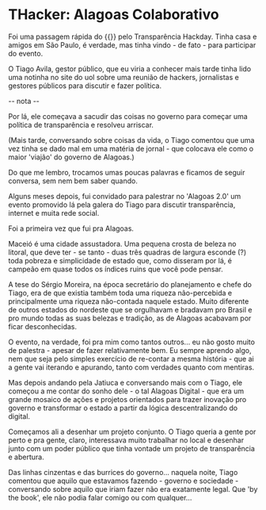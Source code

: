 # THacker: Alagoas Colaborativo

Foi uma passagem rápida do {{}} pelo Transparência Hackday. Tinha casa e amigos em São Paulo, é verdade, mas tinha vindo - de fato - para participar do evento.

O Tiago Avila, gestor público, que eu viria a conhecer mais tarde tinha lido uma notinha no site do uol sobre uma reunião de hackers, jornalistas e gestores públicos para discutir e fazer política.

-- nota --

Por lá, ele começava a sacudir das coisas no governo para começar uma política de transparência e resolveu arriscar.

(Mais tarde, conversando sobre coisas da vida, o Tiago comentou que uma vez tinha se dado mal em uma matéria de jornal - que colocava ele como o maior 'viajão' do governo de Alagoas.)

Do que me lembro, trocamos umas poucas palavras e ficamos de seguir conversa, sem nem bem saber quando.

Alguns meses depois, fui convidado para palestrar no 'Alagoas 2.0' um evento promovido lá pela galera do Tiago para discutir transparência, internet e muita rede social.

Foi a primeira vez que fui pra Alagoas.

Maceió é uma cidade assustadora. Uma pequena crosta de beleza no litoral, que deve ter - se tanto - duas três quadras de largura esconde (?) toda pobreza e simplicidade de estado que, como disseram por lá, é campeão em quase todos os índices ruins que você pode pensar.

A tese do Sérgio Moreira, na época secretário do planejamento e chefe do Tiago, era de que existia também toda uma riqueza não-percebida e principalmente uma riqueza não-contada naquele estado. Muito diferente de outros estados do nordeste que se orgulhavam e bradavam pro Brasil e pro mundo todas as suas belezas e tradição, as de Alagoas acabavam por ficar desconhecidas.

O evento, na verdade, foi pra mim como tantos outros... eu não gosto muito de palestra - apesar de fazer relativamente bem. Eu sempre aprendo algo, nem que seja pelo simples exercício de re-contar a mesma história - que ai a gente vai iterando e apurando, tanto com verdades quanto com mentiras.

Mas depois andando pela Jatiuca e conversando mais com o Tiago, ele começou a me contar do sonho dele - o tal Alagoas Digital - que era um grande mosaico de ações e projetos orientados para trazer inovação pro governo e transformar o estado a partir da lógica descentralizando do digital.

Começamos ali a desenhar um projeto conjunto. O Tiago queria a gente por perto e pra gente, claro, interessava muito trabalhar no local e desenhar junto com um poder público que tinha vontade um projeto de transparência e abertura.

Das linhas cinzentas e das burrices do governo... naquela noite, Tiago comentou que aquilo que estavamos fazendo - governo e sociedade - conversando sobre aquilo que iriam fazer não era exatamente legal. Que 'by the book', ele não podia falar comigo ou com qualquer...

